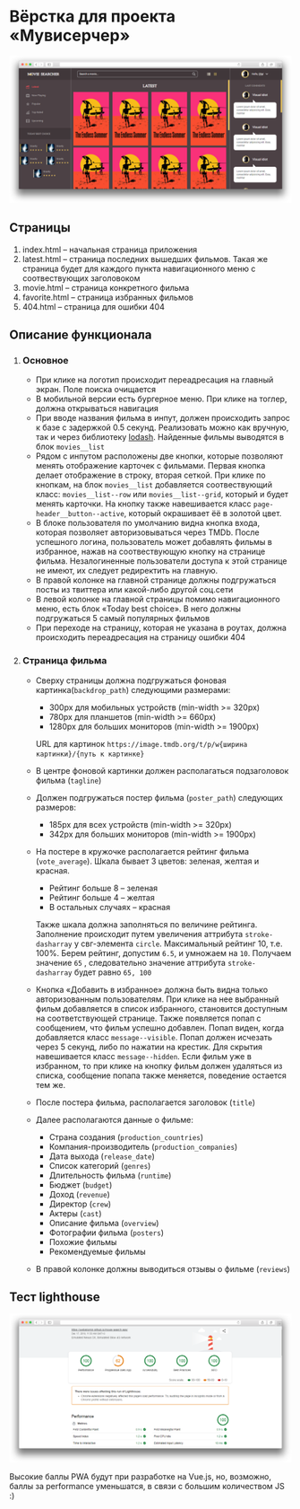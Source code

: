 # Вёрстка для проекта «Мувисерчер»

<img src="mockup/mockup.png">

## Страницы
1. index.html – начальная страница приложения
2. latest.html – страница последних вышедших фильмов. Такая же страница будет для каждого пункта навигационного меню с соотвествующих заголовоком
3. movie.html – страница конкретного фильма
4. favorite.html – страница избранных фильмов
5. 404.html – страница для ошибки 404

## Описание функционала
1. ### Основное
    * При клике на логотип происходит переадресация на главный экран. Поле поиска очищается
    * В мобильной версии есть бургерное меню. При клике на тоглер, должна открываться навигация
    * При вводе названия фильма в инпут, должен происходить запрос к базе с задержкой 0.5 секунд. Реализовать можно как вручную, так и через библиотеку [lodash](https://www.npmjs.com/package/lodash.debounce). Найденные фильмы выводятся в блок ```movies__list```
    * Рядом с инпутом расположены две кнопки, которые позволяют менять отображение карточек с фильмами. Первая кнопка делает отображение в строку, вторая сеткой. При клике по кнопкам, на блок ```movies__list``` добавляется соотвествующий класс: ```movies__list--row``` или ```movies__list--grid```, который и будет менять карточки. На кнопку также навешивается класс ```page-header__button--active```, который окрашивает ёё в золотой цвет.
    * В блоке пользователя по умолчанию видна кнопка входа, которая позволяет авторизовываться через TMDb. После успешного логина, пользователь может добавлять фильмы в избранное, нажав на соотвествующую кнопку на странице фильма. Незалогиненные пользователи доступа к этой странице не имеют, их следует редиректить на главную.
    * В правой колонке на главной странице должны подгружаться посты из твиттера или какой-либо другой соц.сети
    * В левой колонке на главной страницы помимо навигационного меню, есть блок «Today best choice». В него должны подгружаться 5 самый популярных фильмов 
    * При переходе на страницу, которая не указана в роутах, должна происходить переадресация на страницу ошибки 404
2. ### Страница фильма
    * Сверху страницы должна подгружаться фоновая картинка(```backdrop_path```) следующими размерами:
      * 300px для мобильных устройств (min-width >= 320px)
      * 780px для планшетов (min-width >= 660px)
      * 1280px для больших мониторов (min-width >= 1900px)
      
      URL для картинок ```https://image.tmdb.org/t/p/w{ширина картинки}/{путь к картинке}```   
    * В центре фоновой картинки должен располагаться подзаголовок фильма (```tagline```) 
    * Должен подгружаться постер фильма (```poster_path```) следующих размеров:
      * 185px для всех устройств (min-width >= 320px)
      * 342px для больших мониторов (min-width >= 1900px)
    * На постере в кружочке располагается рейтинг фильма (```vote_average```). Шкала бывает 3 цветов: зеленая, желтая и красная.
      * Рейтинг больше 8 – зеленая
      * Рейтинг больше 4 – желтая
      * В остальных случаях – красная

      Также шкала должна заполняться по величине рейтинга. Заполнение происходит путем увеличения аттрибута ```stroke-dasharray``` у свг-элемента ```circle```. Максимальный рейтинг 10, т.е. 100%. Берем рейтинг, допустим ```6.5```, и умножаем на ```10```. Получаем значение ```65``` , следовательно значение аттрибута ```stroke-dasharray``` будет равно ```65, 100```
    *  Кнопка «Добавить в избранное» должна быть видна только авторизованным пользователям. При клике на нее выбранный фильм добавляется в список избранного, становится доступным на соответствующей странице. Также появляется попап с сообщением, что фильм успешно добавлен. Попап виден, когда добавляется класс ```message--visible```. Попап должен исчезать через 5 секунд, либо по нажатии на крестик. Для скрытия навешивается класс ```message--hidden```. Если фильм уже в избранном, то при клике на кнопку фильм должен удаляться из списка, сообщение попапа также меняется, поведение остается тем же.
    * После постера фильма, располагается заголовок (```title```)
    * Далее располагаются данные о фильме:
      * Страна создания (```production_countries```)
      * Компания-производитель (```production_companies```)
      * Дата выхода (```release_date```)
      * Список категорий (```genres```)
      * Длительность фильма (```runtime```)
      * Бюджет (```budget```)
      * Доход (```revenue```)
      * Директор (```crew```)
      * Актеры (```cast```)
      * Описание фильма (```overview```)
      * Фотографии фильма (```posters```)
      * Похожие фильмы
      * Рекомендуемые фильмы
      
    * В правой колонке должны выводиться отзывы о фильме (```reviews```)  
      
## Тест lighthouse

<img src="mockup/test.png">

Высокие баллы PWA будут при разработке на Vue.js, но, возможно, баллы за performance уменьшатся, в связи с большим количеством JS :)
